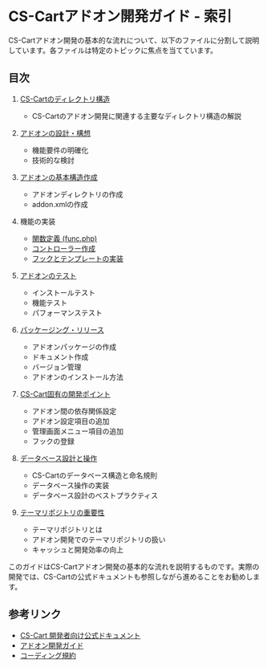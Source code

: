 # CS-Cartアドオン開発ガイド - 索引

CS-Cartアドオン開発の基本的な流れについて、以下のファイルに分割して説明しています。各ファイルは特定のトピックに焦点を当てています。








## 目次

1. [CS-Cartのディレクトリ構造](01cs-cart-directory-structure.md)
   - CS-Cartのアドオン開発に関連する主要なディレクトリ構造の解説

2. [アドオンの設計・構想](02cs-cart-addon-design.md)
   - 機能要件の明確化
   - 技術的な検討

3. [アドオンの基本構造作成](03cs-cart-addon-structure.md)
   - アドオンディレクトリの作成
   - addon.xmlの作成

4. 機能の実装
   - [関数定義 (func.php)](04cs-cart-addon-function-definition.md)
   - [コントローラー作成](05cs-cart-addon-controllers.md)
   - [フックとテンプレートの実装](06cs-cart-addon-hooks-templates.md)

5. [アドオンのテスト](07cs-cart-addon-testing.md)
   - インストールテスト
   - 機能テスト
   - パフォーマンステスト

6. [パッケージング・リリース](08cs-cart-addon-packaging.md)
   - アドオンパッケージの作成
   - ドキュメント作成
   - バージョン管理
   - アドオンのインストール方法

7. [CS-Cart固有の開発ポイント](09cs-cart-addon-specific-points.md)
   - アドオン間の依存関係設定
   - アドオン設定項目の追加
   - 管理画面メニュー項目の追加
   - フックの登録

8. [データベース設計と操作](10cs-cart-database-design.md)
   - CS-Cartのデータベース構造と命名規則
   - データベース操作の実装
   - データベース設計のベストプラクティス

9. [テーマリポジトリの重要性](11cs-cart-theme-repository.md)
   - テーマリポジトリとは
   - アドオン開発でのテーマリポジトリの扱い
   - キャッシュと開発効率の向上

このガイドはCS-Cartアドオン開発の基本的な流れを説明するものです。実際の開発では、CS-Cartの公式ドキュメントも参照しながら進めることをお勧めします。

## 参考リンク

- [CS-Cart 開発者向け公式ドキュメント](https://docs.cs-cart.com/latest/developer_guide/index.html)
- [アドオン開発ガイド](https://docs.cs-cart.com/latest/developer_guide/addons/index.html)
- [コーディング規約](https://docs.cs-cart.com/latest/developer_guide/core/coding_standards/index.html)